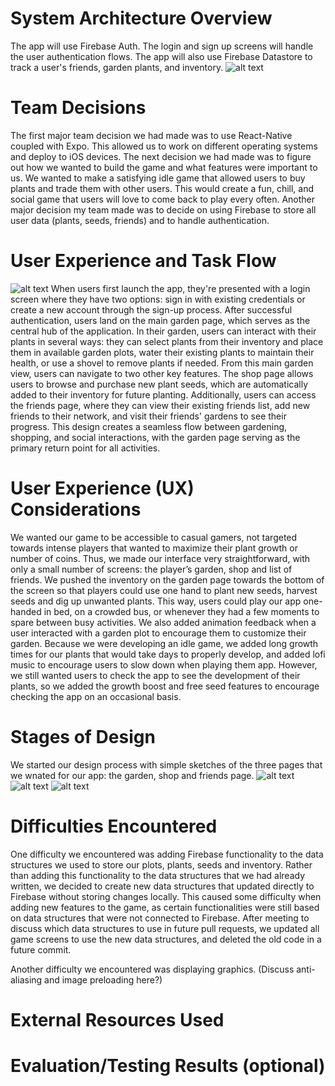 # System Architecture Overview
The app will use Firebase Auth. The login and sign up screens will handle the user authentication flows. The app will also use Firebase Datastore to track a user's friends, garden plants, and inventory.
![alt text](./sys_arch.png)

# Team Decisions
The first major team decision we had made was to use React-Native coupled with Expo. This allowed us to work on different operating systems and deploy to iOS devices. The next decision we had made was to figure out how we wanted to build the game and what features were important to us. We wanted to make a satisfying idle game that allowed users to buy plants and trade them with other users. This would create a fun, chill, and social game that users will love to come back to play every often. Another major decision my team made was to decide on using Firebase to store all user data (plants, seeds, friends) and to handle authentication.

# User Experience and Task Flow
![alt text](./userflow.png)
When users first launch the app, they're presented with a login screen where they have two options: sign in with existing credentials or create a new account through the sign-up process. After successful authentication, users land on the main garden page, which serves as the central hub of the application. In their garden, users can interact with their plants in several ways: they can select plants from their inventory and place them in available garden plots, water their existing plants to maintain their health, or use a shovel to remove plants if needed. From this main garden view, users can navigate to two other key features. The shop page allows users to browse and purchase new plant seeds, which are automatically added to their inventory for future planting. Additionally, users can access the friends page, where they can view their existing friends list, add new friends to their network, and visit their friends' gardens to see their progress. This design creates a seamless flow between gardening, shopping, and social interactions, with the garden page serving as the primary return point for all activities.

# User Experience (UX) Considerations
We wanted our game to be accessible to casual gamers, not targeted towards intense players that wanted to maximize their plant growth or number of coins. Thus, we made our interface very straightforward, with only a small number of screens: the player’s garden, shop and list of friends. We pushed the inventory on the garden page towards the bottom of the screen so that players could use one hand to plant new seeds, harvest seeds and dig up unwanted plants. This way, users could play our app one-handed in bed, on a crowded bus, or whenever they had a few moments to spare between busy activities. We also added animation feedback when a user interacted with a garden plot to encourage them to customize their garden. Because we were developing an idle game, we added long growth times for our plants that would take days to properly develop, and added lofi music to encourage users to slow down when playing them app. However, we still wanted users to check the app to see the development of their plants, so we added the growth boost and free seed features to encourage checking the app on an occasional basis.

# Stages of Design
We started our design process with simple sketches of the three pages that we wnated for our app: the garden, shop and friends page.
![alt text](./GardenPageSketch.jpg)
![alt text](./ShopPageSketch.jpg)
![alt text](./FriendsPageSketch.jpeg)

# Difficulties Encountered
One difficulty we encountered was adding Firebase functionality to the data structures we used to store our plots, plants, seeds and inventory. Rather than adding this functionality to the data structures that we had already written, we decided to create new data structures that updated directly to Firebase without storing changes locally. This caused some difficulty when adding new features to the game, as certain functionalities were still based on data structures that were not connected to Firebase. After meeting to discuss which data structures to use in future pull requests, we updated all game screens to use the new data structures, and deleted the old code in a future commit. 

Another difficulty we encountered was displaying graphics. (Discuss anti-aliasing and image preloading here?)

# External Resources Used

# Evaluation/Testing Results (optional)
